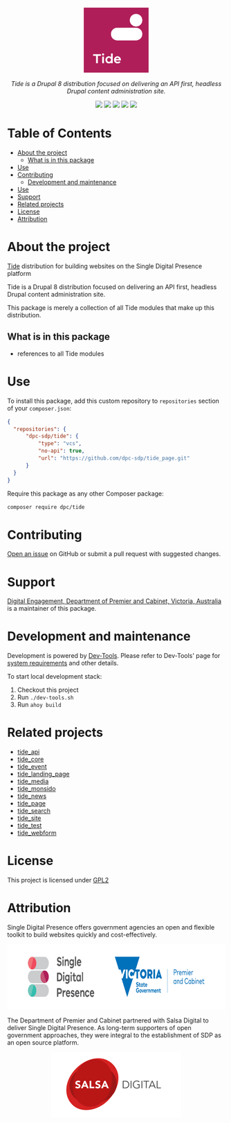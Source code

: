 <p align="center"><a href="https://www.drupal.org/project/tide" target="_blank"><img src="docs/SDP_Tide_product_logo_JPG.JPG" alt="SDP logo" height="150"></a></p>
<p align="center"><i>Tide is a Drupal 8 distribution focused on delivering an API first, headless Drupal content administration site.</i></p>

<p align="center">
<a href="https://circleci.com/gh/dpc-sdp/tide"><img src="https://circleci.com/gh/dpc-sdp/tide.svg?style=svg&circle-token=2725c08f9f9c81b430b5c302d4843b20b8deec86"></a>
<a href="https://github.com/dpc-sdp/tide/releases/latest"><img src="https://img.shields.io/github/release/dpc-sdp/tide.svg"></a>
<a href="https://www.drupal.org/8"><img src="https://img.shields.io/badge/Drupal-8-blue.svg"></a>
<a href="https://github.com/dpc-sdp/tide/blob/master/LICENSE.txt"><img src="https://img.shields.io/badge/licence-GPL2-blue.svg"></a>
<a href="https://github.com/dpc-sdp/tide/pulls"><img src="https://img.shields.io/github/issues-pr/dpc-sdp/tide_page.svg"></a>
</p>

<!-- TABLE OF CONTENTS -->
# Table of Contents
* [About the project](#About-the-project)
  * [What is in this package](#what-is-in-this-package)
* [Use](#use) 
* [Contributing](#contributing)
  * [Development and maintenance](#development-and-maintenance)
* [Use](#use)
* [Support](#support)
* [Related projects](#related-projects)
* [License](#license)
* [Attribution](#attribution)

# About the project
[Tide](https://github.com/dpc-sdp/tide) distribution for building websites on the Single Digital Presence platform

Tide is a Drupal 8 distribution focused on delivering an API first, headless Drupal content administration site.

This package is merely a collection of all Tide modules that make up this distribution.

## What is in this package
- references to all Tide modules

# Use
To install this package, add this custom repository to `repositories` section of
your `composer.json`:

```json
{
  "repositories": {        
      "dpc-sdp/tide": {
          "type": "vcs",
          "no-api": true,
          "url": "https://github.com/dpc-sdp/tide_page.git"
      }
  }
}
```

Require this package as any other Composer package:
```bash
composer require dpc/tide 
``` 

# Contributing
[Open an issue](https://github.com/dpc-sdp) on GitHub or submit a pull request with suggested changes.

# Support
[Digital Engagement, Department of Premier and Cabinet, Victoria, Australia](https://github.com/dpc-sdp) 
is a maintainer of this package.

# Development and maintenance
Development is powered by [Dev-Tools](https://github.com/dpc-sdp/dev-tools). Please refer to Dev-Tools' 
page for [system requirements](https://github.com/dpc-sdp/dev-tools/#prerequisites) and other details.

To start local development stack:
1. Checkout this project 
2. Run `./dev-tools.sh`
3. Run `ahoy build`
 
# Related projects
- [tide_api](https://github.com/dpc-sdp/tide_api)         
- [tide_core](https://github.com/dpc-sdp/tide_core)
- [tide_event](https://github.com/dpc-sdp/tide_event)
- [tide_landing_page](https://github.com/dpc-sdp/tide_landing_page)
- [tide_media](https://github.com/dpc-sdp/tide_media)     
- [tide_monsido](https://github.com/dpc-sdp/tide_monsido) 
- [tide_news](https://github.com/dpc-sdp/tide_news)       
- [tide_page](https://github.com/dpc-sdp/tide_page)       
- [tide_search](https://github.com/dpc-sdp/tide_search)   
- [tide_site](https://github.com/dpc-sdp/tide_site)       
- [tide_test](https://github.com/dpc-sdp/tide_test)       
- [tide_webform](https://github.com/dpc-sdp/tide_webform)  

# License
This project is licensed under [GPL2](https://github.com/dpc-sdp/tide/blob/master/LICENSE.txt)

# Attribution
Single Digital Presence offers government agencies an open and flexible toolkit to build websites quickly and cost-effectively.
<p align="center"><a href="https://www.vic.gov.au/what-single-digital-presence-offers" target="_blank"><img src="docs/SDP_Logo_VicGov_RGB.jpg" alt="SDP logo" height="150"></a></p>

The Department of Premier and Cabinet partnered with Salsa Digital to deliver Single Digital Presence. As long-term supporters of open government approaches, they were integral to the establishment of SDP as an open source platform.
<p align="center"><a href="https://salsadigital.com.au/" target="_blank"><img src="docs/Salsa.png" alt="Salsa logo" height="150"></a></p>
